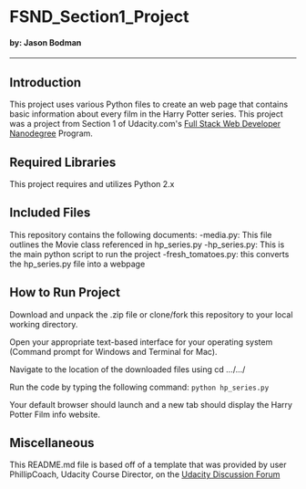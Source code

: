 # FSND_Section1_Project
#### by: Jason Bodman
<hr>

## Introduction
This project uses various Python files to create an web page that contains basic information about every film in the Harry Potter series. This project was a project from Section 1 of Udacity.com's <a href="https://www.udacity.com/course/full-stack-web-developer-nanodegree--nd004">Full Stack Web Developer Nanodegree</a> Program.

## Required Libraries
This project requires and utilizes Python 2.x

## Included Files
This repository contains the following documents:
-media.py: This file outlines the Movie class referenced in hp_series.py
-hp_series.py: This is the main python script to run the project
-fresh_tomatoes.py: this converts the hp_series.py file into a webpage

## How to Run Project
Download and unpack the .zip file or clone/fork this repository to your local working directory.

Open your appropriate text-based interface for your operating system (Command prompt for Windows and Terminal for Mac).

Navigate to the location of the downloaded files using cd .../.../

Run the code by typing the following command:
`python hp_series.py`

Your default browser should launch and a new tab should display the Harry Potter Film info website.

## Miscellaneous
This README.md file is based off of a template that was provided by user PhillipCoach, Udacity Course Director, on the <a href="https://discussions.udacity.com/t/readme-files-in-project-1/23524/2">Udacity Discussion Forum</a>
